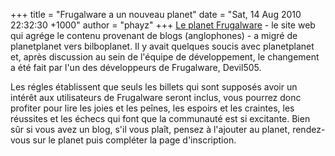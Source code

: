 +++
title = "Frugalware a un nouveau planet"
date = "Sat, 14 Aug 2010 22:32:30 +1000"
author = "phayz"
+++
[Le planet Frugalware](http://planet.frugalware.org) - le site web
 qui agrége le contenu provenant de blogs (anglophones) - a migré de planetplanet
 vers bilboplanet. Il y avait quelques soucis avec planetplanet et,
 après discussion au sein de l'équipe de développement, le changement a été fait par
 l'un des développeurs de Frugalware, Devil505.  
  

 Les régles établissent que seuls les billets qui sont supposés avoir un intérêt aux
 utilisateurs de Frugalware seront inclus, vous pourrez donc profiter pour lire les joies
 et les peînes, les espoirs et les craintes, les réussites et les
 échecs qui font que la communauté est si excitante. Bien sûr si vous avez un blog,
 s'il vous plaît, pensez à l'ajouter au planet, rendez-vous sur le planet puis compléter
 la page d'inscription.
